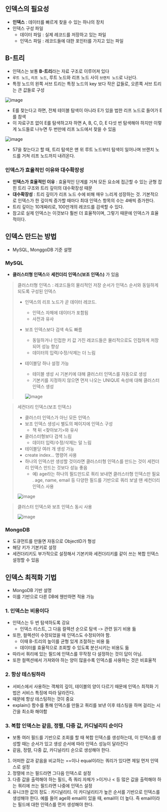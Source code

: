 ## 인덱스의 필요성

- **인덱스** : 데이터를 빠르게 찾을 수 있는 하나의 장치
- 인덱스 구성 파일
    - 데이터 파일 : 실제 레코드를 저장하고 있는 파일
    - 인덱스 파일 : 레코드들에 대한 포인터를 가지고 있는 파일
          

## B-트리

- 인덱스는 보통 **B-트리**라는 자료 구조로 이루어져 있다
- `루트 노드`, `리프 노드`, 루트 노드와 리프 노드 사이 `브랜치 노드`로 나뉜다.
- 특정 노드의 왼쪽 서브 트리는 특정 노드의 key 보다 작은 값들로, 오른쪽 서브 트리는 큰 값들로 구성
    
![image](https://github.com/99MinSu/CS-Study/assets/89891084/d54e0f38-6899-40e5-a6df-e92960c5b256)

- E를 찾는다고 하면, 전체 테이블 탐색이 아니라 E가 있을 법한 리프 노드로 들어가 E를 참색
- 이 자료구조 없이 E를 탐색하고자 하면 A, B, C, D, E 다섯 번 탐색해야 하지만 이렇게 노드들로 나누면 두 번만에 리프 노드에서 찾을 수 있음
    
![image](https://github.com/99MinSu/CS-Study/assets/89891084/638eb3e3-27a2-4803-b03e-168740acb8e4)

    
- 57을 찾는다고 할 때, 트리 탐색은 맨 위 루트 노드부터 탐색이 일어나며 브랜치 노드를 거쳐 리프 노드까지 내려온다.

### 인덱스가 효율적인 이유와 대수확장성

- **인덱스가 효율적인 이유** : 효율적인 단계를 거쳐 모든 요소에 접근할 수 있는 균형 잡힌 트리 구조와 트리 깊이의 대수확장성 때문
- **대수확장성** : 트리 깊이가 리프 노드 수에 비해 매우 느리게 성장하는 것. 기본적으로 인덱스가 한 깊이씩 증가할 때마다 최대 인덱스 항목의 수는 4배씩 증가한다.
- 트리 깊이는 10개짜리로, 100만개의 레코드를 검색할 수 있다.
- 참고로 실제 인덱스는 이것보다 훨씬 더 효율적이며, 그렇기 때문에 인덱스가 효율적이다.

## 인덱스 만드는 방법

- MySQL, MonggoDB 기준 설명

### MySQL

- **클러스터형 인덱스**와 **세컨더리 인덱스(보조 인덱스)** 가 있음

> 클러스터형 인덱스 : 레코드들의 물리적인 저장 순서가 인덱스 순서와 동일하게 되도록 구성된 인덱스
> 
> - 인덱스의 리프 노드가 곧 데이터 레코드.
>     - 인덱스 자체에 데이터가 포함됨
>     - 사전과 유사
> - 보조 인덱스보다 검색 속도 빠름
>     - 동일하거나 인접한 키 값 가진 레코드들은 물리적으로도 인접하게 저장되어 성능 향상
>     - 데이터의 입력/수정/삭제는 더 느림
> - 테이블당 하나 설정 가능
>     - 테이블 생성 시 기본키에 대해 클러스터 인덱스를 자동으로 생성
>     - 기본키를 지정하지 않으면 먼저 나오는 UNIQUE 속성에 대해 클러스터 인덱스 생성
>         
>      ![image](https://github.com/99MinSu/CS-Study/assets/89891084/43e1716c-890f-4927-b854-876a670fdb5d)

> 세컨더리 인덱스(보조 인덱스)
> 
> - 클러스터 인덱스가 아닌 모든 인덱스
> - 보조 인덱스 생성시 별도의 페이지에 인덱스 구성
>     - 책 뒤 <찾아보기>와 유사
> - 클러스터형보다 검색 느림
>     - 데이터 입력/수정/삭제는 덜 느림
> - 테이블당 여러 개 생성 가능
> - create index... 명령어 사용
> - 하나의 인덱스만 생성할 것이라면 클러스터형 인덱스를 만드는 것이 세컨더리 인덱스 만드는 것보다 성능 좋음
>     - 예) age라는 하나의 필드만드로 쿼리 보내면 클러스터형 인덱스만 필요 . age, name, email 등 다양한 필드를 기반으로 쿼리 보낼 땐 세컨더리 인덱스 사용
>         
>  ![image](https://github.com/99MinSu/CS-Study/assets/89891084/bd3aabd3-18c7-443b-9c16-73324406949b)     

> 클러스터 인덱스와 보조 인덱스 동시 사용
> 
> 
> ![image](https://github.com/99MinSu/CS-Study/assets/89891084/4ae5cc58-e1fc-4caf-942e-50ab72653c1a)


### MongoDB

- 도큐먼트를 만들면 자동으로 ObjectID가 형성
- 해당 키가 기본키로 설정
- 세컨더리키도 부가적으로 설정해서 기본키와 세컨더리키를 같이 쓰는 복합 인덱스 설정할 수 있음

## 인덱스 최적화 기법

- MongoDB 기반 설명
- 이를 기반으로 다른 DB에 웬만하면 적용 가능

### 1. 인덱스는 비용이다

- 인덱스는 두 번 탐색하도록 강요
    - 인덱스 리스트, 그 다음 컬렉션 순으로 탐색 -> 관련 읽기 비용 듦
- 또한, 컬렉션이 수정되었을 때 인덱스도 수정되어야 함.
    - 이때 B-트리의 높이를 균형 있게 조절하는 비용 듦
    - 데이터를 효율적으로 조회할 수 있도록 분산시키는 비용도 듦
- 따라서 쿼리에 있는 필드에 인덱스를 무작정 다 설정하는 것이 답이 아님.
- 또한 컬렉션에서 가져와야 하는 양이 많을수록 인덱스를 사용하는 것은 비효율적

### 2. 항상 테스팅하라

- 서비스에서 사용하는 객체의 깊이, 테이블의 양이 다르기 때문에 인덱스 최적화 기법은 서비스 특징에 따라 달라진다.
- 때문에 항상 테스팅하는 것이 중요
- explain() 함수를 통해 인덱스를 만들고 쿼리를 보낸 이후 테스팅을 하며 걸리는 시간을 최소화 해야함

### 3. 복합 인덱스는 같음, 정렬, 다중 값, 카디널리티 순이다

- 보통 여러 필드를 기반으로 조회를 할 때 복합 인덱스를 생성하는데, 이 인덱스를 생성할 때는 순서가 있고 생성 순서에 따라 인덱스 성능이 달라진다
- 같음, 정렬, 다중 값, 카디널리티 순으로 생성해야 한다.
1. 어떠한 값과 같음을 비교하는 ==이나 equal이라는 쿼리가 있다면 제일 먼저 인덱스로 설정
2. 정렬에 쓰는 필드라면 그다음 인덱스로 설정
3. 다중 값을 출력해야 하는 필드, 즉 쿼리 자체가 >이거나 < 등 많은 값을 출력해야 하는 쿼리에 쓰는 필드라면 나중에 인덱스 설정
4. 유니크한 값의 정도 : 카디널리티. 이 카디널리티가 높은 순서를 기반으로 인덱스를 생성해야 한다. 예를 들어 age와 email이 있을 때, email이 더 높다. 즉 email이라는 필드에 대한 인덱스를 먼저 생성해야 한다.
